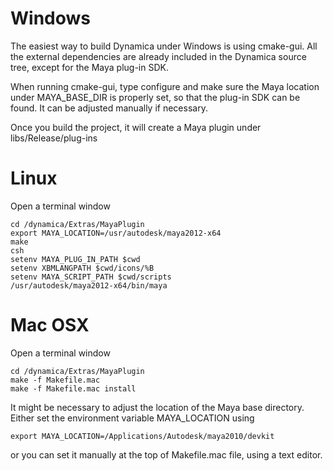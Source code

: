 # Windows #

The easiest way to build Dynamica under Windows is using cmake-gui. All the external dependencies are already included in the Dynamica source tree, except for the Maya plug-in SDK.

When running cmake-gui, type configure and make sure the Maya location under MAYA\_BASE\_DIR is properly set, so that the plug-in SDK can be found. It can be adjusted manually if necessary.

Once you build the project, it will create a Maya plugin under libs/Release/plug-ins

# Linux #

Open a terminal window

```
cd /dynamica/Extras/MayaPlugin
export MAYA_LOCATION=/usr/autodesk/maya2012-x64
make
csh
setenv MAYA_PLUG_IN_PATH $cwd
setenv XBMLANGPATH $cwd/icons/%B
setenv MAYA_SCRIPT_PATH $cwd/scripts
/usr/autodesk/maya2012-x64/bin/maya
```

# Mac OSX #

Open a terminal window

```
cd /dynamica/Extras/MayaPlugin
make -f Makefile.mac
make -f Makefile.mac install
```

It might be necessary to adjust the location of the Maya base directory.
Either set the environment variable MAYA\_LOCATION using
```
export MAYA_LOCATION=/Applications/Autodesk/maya2010/devkit
```

or you can set it manually at the top of Makefile.mac file, using a text editor.